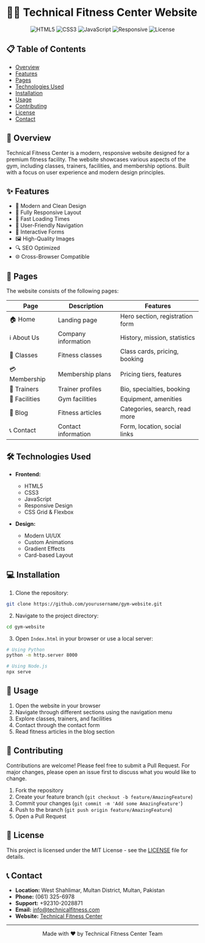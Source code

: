 # 🏋️‍♂️ Technical Fitness Center Website

<div align="center">

![HTML5](https://img.shields.io/badge/HTML5-E34F26?style=for-the-badge&logo=html5&logoColor=white)
![CSS3](https://img.shields.io/badge/CSS3-1572B6?style=for-the-badge&logo=css3&logoColor=white)
![JavaScript](https://img.shields.io/badge/JavaScript-F7DF1E?style=for-the-badge&logo=javascript&logoColor=black)
![Responsive](https://img.shields.io/badge/Responsive-Yes-green?style=for-the-badge)
![License](https://img.shields.io/badge/License-MIT-blue?style=for-the-badge)

</div>

## 📋 Table of Contents
- [Overview](#-overview)
- [Features](#-features)
- [Pages](#-pages)
- [Technologies Used](#-technologies-used)
- [Installation](#-installation)
- [Usage](#-usage)
- [Contributing](#-contributing)
- [License](#-license)
- [Contact](#-contact)

## 🌟 Overview

Technical Fitness Center is a modern, responsive website designed for a premium fitness facility. The website showcases various aspects of the gym, including classes, trainers, facilities, and membership options. Built with a focus on user experience and modern design principles.

## ✨ Features

- 🎨 Modern and Clean Design
- 📱 Fully Responsive Layout
- 🚀 Fast Loading Times
- 🎯 User-Friendly Navigation
- 📝 Interactive Forms
- 🖼️ High-Quality Images
- 🔍 SEO Optimized
- 🌐 Cross-Browser Compatible

## 📄 Pages

The website consists of the following pages:

| Page | Description | Features |
|------|-------------|----------|
| 🏠 Home | Landing page | Hero section, registration form |
| ℹ️ About Us | Company information | History, mission, statistics |
| 🎯 Classes | Fitness classes | Class cards, pricing, booking |
| 💳 Membership | Membership plans | Pricing tiers, features |
| 👥 Trainers | Trainer profiles | Bio, specialties, booking |
| 🏢 Facilities | Gym facilities | Equipment, amenities |
| 📰 Blog | Fitness articles | Categories, search, read more |
| 📞 Contact | Contact information | Form, location, social links |

## 🛠️ Technologies Used

- **Frontend:**
  - HTML5
  - CSS3
  - JavaScript
  - Responsive Design
  - CSS Grid & Flexbox

- **Design:**
  - Modern UI/UX
  - Custom Animations
  - Gradient Effects
  - Card-based Layout

## 💻 Installation

1. Clone the repository:
```bash
git clone https://github.com/yourusername/gym-website.git
```

2. Navigate to the project directory:
```bash
cd gym-website
```

3. Open `Index.html` in your browser or use a local server:
```bash
# Using Python
python -m http.server 8000

# Using Node.js
npx serve
```

## 🚀 Usage

1. Open the website in your browser
2. Navigate through different sections using the navigation menu
3. Explore classes, trainers, and facilities
4. Contact through the contact form
5. Read fitness articles in the blog section

## 🤝 Contributing

Contributions are welcome! Please feel free to submit a Pull Request. For major changes, please open an issue first to discuss what you would like to change.

1. Fork the repository
2. Create your feature branch (`git checkout -b feature/AmazingFeature`)
3. Commit your changes (`git commit -m 'Add some AmazingFeature'`)
4. Push to the branch (`git push origin feature/AmazingFeature`)
5. Open a Pull Request

## 📝 License

This project is licensed under the MIT License - see the [LICENSE](LICENSE) file for details.

## 📞 Contact

- **Location:** West Shahlimar, Multan District, Multan, Pakistan
- **Phone:** (061) 325-6978
- **Support:** +92310-2028871
- **Email:** info@technicalfitness.com
- **Website:** [Technical Fitness Center](https://technicalfitness.com)

---

<div align="center">
Made with ❤️ by Technical Fitness Center Team
</div> 
